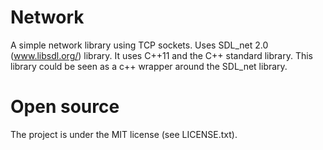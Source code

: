Network
======
A simple network library using TCP sockets. Uses SDL_net 2.0 (www.libsdl.org/) library.
 It uses C++11 and the C++ standard library. This library could be seen as a c++ wrapper around the SDL_net library.

Open source
======
 The project is under the MIT license (see LICENSE.txt).
